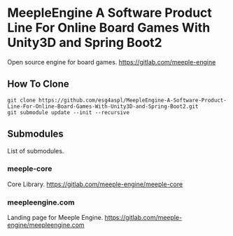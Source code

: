 # MeepleEngine A Software Product Line For Online Board Games With Unity3D and Spring Boot2
Open source engine for board games. https://gitlab.com/meeple-engine

## How To Clone
```
git clone https://github.com/esg4aspl/MeepleEngine-A-Software-Product-Line-For-Online-Board-Games-With-Unity3D-and-Spring-Boot2.git
git submodule update --init --recursive
```

## Submodules
List of submodules.

### meeple-core
Core Library. https://gitlab.com/meeple-engine/meeple-core

### meepleengine.com
Landing page for Meeple Engine. https://gitlab.com/meeple-engine/meepleengine.com